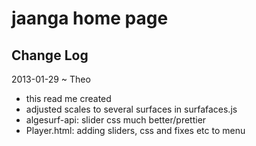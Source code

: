 jaanga home page
================


## Change Log

2013-01-29 ~ Theo
* this read me created
* adjusted scales to several surfaces in surfafaces.js
* algesurf-api: slider css much better/prettier
* Player.html: adding sliders, css and fixes etc to menu